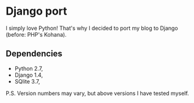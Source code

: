 # Django port

I simply love Python! That's why I decided to port my blog to Django (before: PHP's Kohana).

## Dependencies

* Python 2.7,
* Django 1.4,
* SQlite 3.7,

P.S. Version numbers may vary, but above versions I have tested myself.
